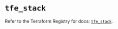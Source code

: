 # `tfe_stack`

Refer to the Terraform Registry for docs: [`tfe_stack`](https://registry.terraform.io/providers/hashicorp/tfe/0.64.0/docs/resources/stack).
